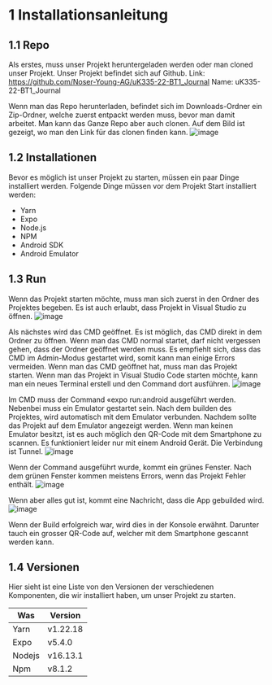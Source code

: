 # 1	Installationsanleitung
## 1.1	Repo

Als erstes, muss unser Projekt heruntergeladen werden oder man cloned unser Projekt. Unser Projekt befindet sich auf Github.
Link: https://github.com/Noser-Young-AG/uK335-22-BT1_Journal
Name: uK335-22-BT1_Journal

Wenn man das Repo herunterladen, befindet sich im Downloads-Ordner ein Zip-Ordner, welche zuerst entpackt werden muss, bevor man damit arbeitet.
Man kann das Ganze Repo aber auch clonen. Auf dem Bild ist gezeigt, wo man den Link für das clonen finden kann.
![image](https://user-images.githubusercontent.com/69907003/168018491-8cede363-8d25-4095-aca9-8e53d3b0fbe4.png)

## 1.2	Installationen
Bevor es möglich ist unser Projekt zu starten, müssen ein paar Dinge installiert werden. Folgende Dinge müssen vor dem Projekt Start installiert werden:
*	Yarn
*	Expo
*	Node.js
*	NPM
*	Android SDK
*	Android Emulator

## 1.3	Run
Wenn das Projekt starten möchte, muss man sich zuerst in den Ordner des Projektes begeben. Es ist auch erlaubt, dass Projekt in Visual Studio zu öffnen.
![image](https://user-images.githubusercontent.com/69907003/168018556-ffe42dda-e57f-4aa2-b855-61e5b0b55c90.png)

Als nächstes wird das CMD geöffnet. Es ist möglich, das CMD direkt in dem Ordner zu öffnen. Wenn man das CMD normal startet, darf nicht vergessen gehen, dass der Ordner geöffnet werden muss.
Es empfiehlt sich, dass das CMD im Admin-Modus gestartet wird, somit kann man einige Errors vermeiden.
Wenn man das CMD geöffnet hat, muss man das Projekt starten. Wenn man das Projekt in Visual Studio Code starten möchte,
kann man ein neues Terminal erstell und den Command dort ausführen.
![image](https://user-images.githubusercontent.com/69907003/168018668-23790a09-cf56-44da-ad7f-9606a96f0e79.png)

Im CMD muss der Command «expo run:android ausgeführt werden. Nebenbei muss ein Emulator gestartet sein.
Nach dem builden des Projektes, wird automatisch mit dem Emulator verbunden. Nachdem sollte das Projekt auf dem Emulator angezeigt werden.
Wenn man keinen Emulator besitzt, ist es auch möglich den QR-Code mit dem Smartphone zu scannen. Es funktioniert leider nur mit einem Android Gerät.
Die Verbindung ist Tunnel.
![image](https://user-images.githubusercontent.com/69907003/168018882-647253d0-b489-42df-a400-e3bf09e81998.png)

Wenn der Command ausgeführt wurde, kommt ein grünes Fenster. Nach dem grünen Fenster kommen meistens Errors, wenn das Projekt Fehler enthält.
![image](https://user-images.githubusercontent.com/69907003/168018902-7ab87e7a-0822-4f63-b67e-bbc1995d4aa5.png)

Wenn aber alles gut ist, kommt eine Nachricht, dass die App gebuilded wird.
![image](https://user-images.githubusercontent.com/69907003/168018940-cb40b00e-5e03-4a88-b2dd-85591a110ee7.png)

Wenn der Build erfolgreich war, wird dies in der Konsole erwähnt.  Darunter tauch ein grosser QR-Code auf, welcher mit dem Smartphone gescannt werden kann.

## 1.4	Versionen
Hier sieht ist eine Liste von den Versionen der verschiedenen Komponenten, die wir installiert haben, um unser Projekt zu starten.
	

| Was    | Version  |
|--------|----------|
| Yarn   | v1.22.18 |
| Expo   | v5.4.0   |
| Nodejs | v16.13.1 |
| Npm    | v8.1.2   |


